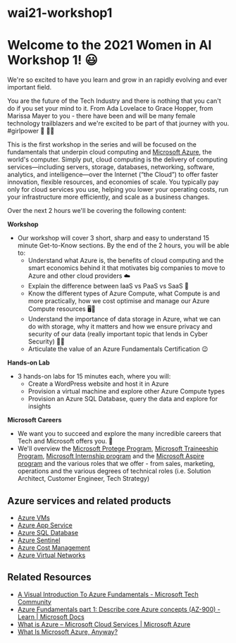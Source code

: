 # wai21-workshop1

# **Welcome to the 2021 Women in AI Workshop 1!** 😃 

We're so excited to have you learn and grow in an rapidly evolving and ever important field. 

You are the future of the Tech Industry and there is nothing that you can't do if you set your mind to it. From Ada Lovelace to Grace Hopper, from Marissa Mayer to you - there have been and will be many female technology trailblazers and we're excited to be part of that journey with you. #girlpower 🌱 👩‍💻

This is the first workshop in the series and will be focused on the fundamentals that underpin cloud computing and [Microsoft Azure](https://azure.microsoft.com/en-us/overview/what-is-cloud-computing/), the world's computer. Simply put, cloud computing is the delivery of computing services—including servers, storage, databases, networking, software, analytics, and intelligence—over the Internet (“the Cloud”) to offer faster innovation, flexible resources, and economies of scale. You typically pay only for cloud services you use, helping you lower your operating costs, run your infrastructure more efficiently, and scale as a business changes.


Over the next 2 hours we'll be covering the following content:

**Workshop**
- Our workshop will cover 3 short, sharp and easy to understand 15 minute Get-to-Know sections. By the end of the 2 hours, you will be able to:
    - Understand what Azure is, the benefits of cloud computing and the smart economics behind it that motivates big companies to move to Azure and other cloud providers ☁️
    - Explain the difference between IaaS vs PaaS vs SaaS 🤔
    - Know the different types of Azure Compute, what Compute is and more practically, how we cost optimise and manage our Azure Compute resources 🖥️💸
    - Understand the importance of data storage in Azure, what we can do with storage, why it matters and how we ensure privacy and security of our data (really important topic that lends in Cyber Security) 💽🔐
    - Articulate the value of an Azure Fundamentals Certification 😉

**Hands-on Lab**
- 3 hands-on labs for 15 minutes each, where you will:
    - Create a WordPress website and host it in Azure
    - Provision a virtual machine and explore other Azure Compute types
    - Provision an Azure SQL Database, query the data and explore for insights

**Microsoft Careers**
- We want you to succeed and explore the many incredible careers that Tech and Microsoft offers you. 🚀
- We'll overview the [Microsoft Protege Program](https://www.microsoft.com/en-au/protege/), [Microsoft Traineeship Program](https://www.microsoft.com/en-au/microsoft-traineeship-program), [Microsoft Internship program](https://www.microsoft.com/en-au/ecif/interns-anz.aspx) and the [Microsoft Aspire program](https://www.microsoft.com/en-ie/earlycareers/aspire-program) and the various roles that we offer - from sales, marketing, operations and the various degrees of technical roles (i.e. Solution Architect, Customer Engineer, Tech Strategy)

## **Azure services and related products**
- [Azure VMs](https://azure.microsoft.com/en-us/services/virtual-machines/)
- [Azure App Service](https://azure.microsoft.com/en-au/services/app-service/)
- [Azure SQL Database](https://azure.microsoft.com/en-au/solutions/databases/)
- [Azure Sentinel](https://azure.microsoft.com/en-au/services/azure-sentinel/)
- [Azure Cost Management](https://azure.microsoft.com/en-us/services/cost-management/)
- [Azure Virtual Networks](https://azure.microsoft.com/en-au/services/virtual-network)

## **Related Resources**
- [A Visual Introduction To Azure Fundamentals - Microsoft Tech Community](https://techcommunity.microsoft.com/t5/azure-developer-community-blog/a-visual-introduction-to-azure-fundamentals/ba-p/2132410)
- [Azure Fundamentals part 1: Describe core Azure concepts (AZ-900) - Learn | Microsoft Docs](https://docs.microsoft.com/en-us/learn/paths/az-900-describe-cloud-concepts/)
- [What is Azure – Microsoft Cloud Services | Microsoft Azure](https://azure.microsoft.com/en-au/overview/what-is-azure/)
- [What Is Microsoft Azure, Anyway?](https://www.howtogeek.com/337961/what-is-microsoft-azure/)

